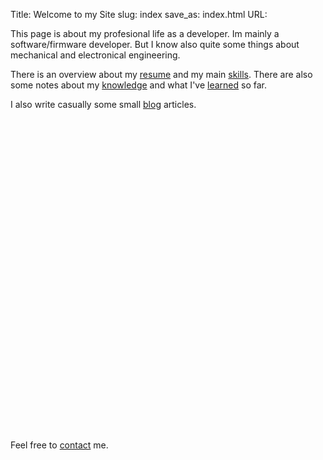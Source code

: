 Title: Welcome to my Site
slug: index
save_as: index.html
URL:

This page is about my profesional life as a developer. Im mainly a software/firmware developer. But I know also quite some things about mechanical and electronical engineering.

There is an overview about my [resume]({filename}/pages/resume.md) and my main [skills]({filename}/pages/skills.md). There are also some notes about my [knowledge]({filename}/pages/books.md) and what I've [learned]({filename}/pages/courses.md) so far.

I also write casually some small [blog]({filename}/pages/blog.md) articles.


<div id="sourrounding_div" style="height:500px">
<canvas id="myCanvas">
</canvas>
</div>


Feel free to [contact]({filename}/pages/contact.md) me.


<script src="scripts/wordcloud2.js"></script>

<script>

// size of canvas: http://stackoverflow.com/a/25083938/1272072
var div = document.getElementById("sourrounding_div");
var canvas = document.getElementById("myCanvas");
canvas.height = div.offsetHeight;
canvas.width  = div.offsetWidth;

function TagInfos(name, url, size) {
  this.name = name;
  this.url = url;
  this.size = size;
}


var tagList = [new TagInfos("C", "/tag/c.html", 70),
               new TagInfos("C++", "/tag/cpp.html", 80),
               new TagInfos("Python", "/tag/python.html", 50),
               new TagInfos("Agile", "/tag/agile.html", 40),
               new TagInfos("Assembler", "/tag/assembler.html", 35),
               new TagInfos("Calculus", "/tag/calculus.html", 20),
               new TagInfos("Data Minig", "/tag/data_minig.html", 15),
               new TagInfos("ETH", "/tag/eth.html", 10),
               new TagInfos("Git", "/tag/git.html", 50),
               new TagInfos("OOP", "/tag/oop.html", 60),
               new TagInfos("Design Patterns", "/tag/oop.html", 70),
               new TagInfos("Scrum", "/tag/scrum.html", 20),
               new TagInfos("Statistics", "/tag/statistics.html", 15),
               new TagInfos("SVN", "/tag/svn.html", 20),
               new TagInfos("XP", "/tag/xp.html", 20),
               new TagInfos("Computer Science", "/category/computer_science.html", 40),
               new TagInfos("Emacs", "/category/emacs.html", 15),
               new TagInfos("Mathematics", "/category/mathematics.html", 20),
               new TagInfos("Programming", "/category/programming.html", 50),
               new TagInfos("Software Development", "/category/software_development.html", 40),
               new TagInfos("Version Control", "/category/version_control.html", 20),
               new TagInfos("SystemC", "systemc.html", 20)
];



function getListForCloud() {
    var data = []
    for (var i = 0; i < tagList.length; i++) {
        data.push([tagList[i].name, tagList[i].size]);
    }
    return data;
}

function getUrlForTag(name) {
    for (var i = 0; i < tagList.length; i++) {
        if(name == tagList[i].name) {
            return "http://lukaswoodtli.github.io" + tagList[i].url;
        }
    }
    return false;
}






WordCloud(document.getElementById('myCanvas'), {list:  getListForCloud(),
                                                click: function(item) {
                                                             var url = getUrlForTag(item[0])
                                                             if (url)
                                                                 window.open(url, "_self");
                                                       },
                                                 minRotation : 0, maxRotation : 0,
                                                 rotateRatio: 0,
                                                 color: "#3300FF",
                                                 gridSize: 20
                                               }
);
</script>
